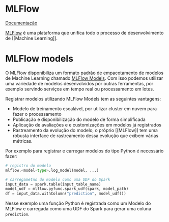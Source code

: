 # MLFlow

[Documentação](https://mlflow.org/docs/latest/introduction/index.htm)

[MLFlow](https://mlflow.org/) é uma plataforma que unifica todo o processo de desenvolvimento de [[Machine Learning]].

# MLFlow models

O MLFlow disponibiliza um formato padrão de empacotamento de modelos de Machine Learning chamado [MLFlow Models](https://mlflow.org/docs/latest/models.html). Com isso podemos utilizar uma variedade de modelos desenvolvidos por outras ferramentas, por exemplo servindo serviços em tempo real ou processamento em lotes.

Registrar modelos utilizando MLFlow Models tem as seguintes vantagens:

- Modelo de treinamento escalável, por utilizar cluster em nuvem para fazer o processamento
- Publicação e disponibilização do modelo de forma simplificada
- Aplicação de avaliações e e customizações em modelos já registrados
- Rastreamento da evolução do modelo, o próprio [[MLFlow]] tem uma robusta interface de rastreamento dessa evolução que exibem várias métricas.

Por exemplo para registrar e carregar modelos do tipo Python é necessário fazer:

```python
# registro do modelo
mlflow.<model-type>.log_model(model, ...)

# carregametno do modelo como uma UDF do Spark
input_data = spark.table(input_table_name)
model_udf = mlflow.pyfunc.spark_udf(spark, model_path)
df = input_data.withColumn("prediction", model_udf())
```

Nesse exemplo uma função Python é registrada como um Modelo do MLFlow e carregada como uma UDF do Spark para gerar uma coluna `prediction`.